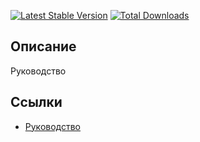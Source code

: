 [![Latest Stable Version](https://poser.pugx.org/yii2guide/team/v/stable.png)](https://packagist.org/packages/yii2guide/team)
[![Total Downloads](https://poser.pugx.org/yii2guide/team/downloads.png)](https://packagist.org/packages/yii2guide/team)

## Описание

Руководство 

## Ссылки

* [Руководство](guide/ru/README.md)
